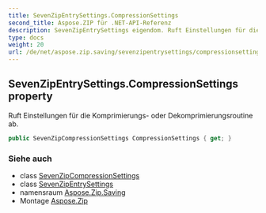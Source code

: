 ```yaml
---
title: SevenZipEntrySettings.CompressionSettings
second_title: Aspose.ZIP für .NET-API-Referenz
description: SevenZipEntrySettings eigendom. Ruft Einstellungen für die Komprimierungs oder Dekomprimierungsroutine ab.
type: docs
weight: 20
url: /de/net/aspose.zip.saving/sevenzipentrysettings/compressionsettings/
---
```

## SevenZipEntrySettings.CompressionSettings property

Ruft Einstellungen für die Komprimierungs- oder Dekomprimierungsroutine ab.

```csharp
public SevenZipCompressionSettings CompressionSettings { get; }
```

### Siehe auch

* class [SevenZipCompressionSettings](../../sevenzipcompressionsettings/)
* class [SevenZipEntrySettings](../)
* namensraum [Aspose.Zip.Saving](../../sevenzipentrysettings/)
* Montage [Aspose.Zip](../../../)



